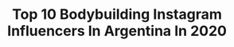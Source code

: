 ---
title: Top 10 Bodybuilding Instagram Influencers In Argentina In 2020
description: >-
  Find top bodybuilding Instagram influencers in Argentina in 2020. Most popular hashtags: #training #bodybuilding #workout #fitness.
platform: Instagram
profiles:
  - username: "pablo_staffolarini_ifbbpro"
    fullname: >-
      Pablo IFBB ELITE PRO
    location: "Argentina"
    followers: 11742
    engagement: 1402
    commentsToLikes: 0.030756
    id: ck6u6xlakib1n0j71hzocve2v
    verified: false
    hashtags: "#instapic, #sololosmejores, #teamlanderlan, #arnoldsports"
  - username: "nickigrau"
    fullname: >-
      Nicole Grau-Bassas
    location: "Argentina"
    followers: 37462
    engagement: 283
    commentsToLikes: 0.134143
    id: ck6tw6ko9qa2p0j71l8tscxzq
    verified: false
    hashtags: "#praiadorosa, #couplegoals, #naples, #valentinesday2020"
  - username: "ivanamedail"
    fullname: >-
      ɪᴠᴀɴᴀ  ᴍᴇᴅᴀɪʟ
    location: "Argentina"
    followers: 37807
    engagement: 278
    commentsToLikes: 0.073262
    id: ck0w60kd46c3h0i193fpjsby4
    verified: false
    hashtags: "#instarunner, #fitnessgirl, #quarantine, #plankchallenge"
  - username: "m_crismanich"
    fullname: >-
      𝗠𝗮𝘂𝗿𝗼 𝗖𝗿𝗶𝘀𝗺𝗮𝗻𝗶𝗰𝗵
    location: "Argentina"
    followers: 21242
    engagement: 300
    commentsToLikes: 0.066625
    id: ck8tdi7ga3eu80j78pl6opbdo
    verified: false
    hashtags: "#dogsofinstagram, #doglovers, #tkdkick, #taekwondokicks"
  - username: "juanimicucci"
    fullname: >-
      Juan Ignacio
    location: "Argentina"
    followers: 6789
    engagement: 2675
    commentsToLikes: 0.011766
    id: ck8t4haes6tdu0j7844jjaxgh
    verified: false
    hashtags: "#instagood, #travel, #goldenhour, #summee"
  - username: "facundoquiros"
    fullname: >-
      Facu Quiros
    location: "Argentina"
    followers: 7689
    engagement: 927
    commentsToLikes: 0.034470
    id: ck5c7cxnk7aqn0i114x8997p1
    verified: false
    hashtags: "#timessquare, #style, #jeans, #healthyfood"
  - username: "dantepagez"
    fullname: >-
      𝐃𝐚𝐧𝐭𝐞 𝐏𝐚𝐠𝐞𝐳 🐺
    location: "Argentina"
    followers: 17247
    engagement: 190
    commentsToLikes: 0.039377
    id: ck0u88byi6pr80i19hyoahwa2
    verified: false
    hashtags: "#bestshot, #snapshots, #photoshoot, #instapicture"
  - username: "brenda.gomezok"
    fullname: >-
      Brenda Gómez
    location: "Argentina"
    followers: 287189
    engagement: 262
    commentsToLikes: 0.018612
    id: ck5c9biwzb4yu0i11dcjzcwmv
    verified: false
    hashtags: "#bikini, #colours, #lingerie, #nofilter"
  - username: "ndaniela.fit"
    fullname: >-
      N I U R K I S🔥
    location: "Argentina"
    followers: 49200
    engagement: 232
    commentsToLikes: 0.019289
    id: ck0u0heoztp1d0i192nbaq774
    verified: false
    hashtags: "#lacuerpa, #sundayperfec, #happyday, #cremosos"
  - username: "polittiandrea"
    fullname: >-
      Andrea Politti
    location: "Argentina"
    followers: 145846
    engagement: 93
    commentsToLikes: 0.002667
    id: ck5hlgt3bk73q0i11ph8v8dme
    verified: true
    hashtags: "#health, #coronavirus, #jueves, #corteyconfeccion2020"
---